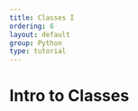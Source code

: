 ```yaml
---
title: Classes I
ordering: 6
layout: default
group: Python
type: tutorial
---
```


# Intro to Classes 



